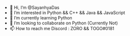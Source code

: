 - 👋 Hi, I’m @SayanhyaDas
- 👀 I’m interested in Python && C++ && Java && JavaScript
- 🌱 I’m currently learning Python
- 💞️ I’m looking to collaborate on Python (Currently Not)
- 📫 How to reach me Discord : ZORO && TOGO#0181

<!---
SayanhyaDas/SayanhyaDas is a ✨ special ✨ repository because its `README.md` (this file) appears on your GitHub profile.
You can click the Preview link to take a look at your changes.
--->
